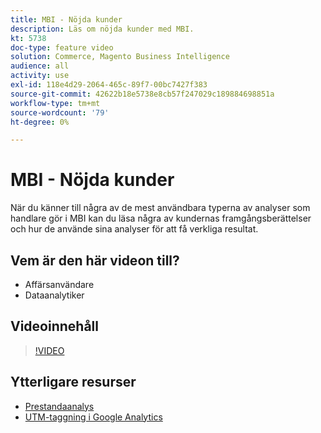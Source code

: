```yaml
---
title: MBI - Nöjda kunder
description: Läs om nöjda kunder med MBI.
kt: 5738
doc-type: feature video
solution: Commerce, Magento Business Intelligence
audience: all
activity: use
exl-id: 118e4d29-2064-465c-89f7-00bc7427f383
source-git-commit: 42622b18e5738e8cb57f247029c189884698851a
workflow-type: tm+mt
source-wordcount: '79'
ht-degree: 0%

---
```


# MBI - Nöjda kunder

När du känner till några av de mest användbara typerna av analyser som handlare gör i MBI kan du läsa några av kundernas framgångsberättelser och hur de använde sina analyser för att få verkliga resultat.

## Vem är den här videon till?

- Affärsanvändare
- Dataanalytiker

## Videoinnehåll

>[!VIDEO](https://video.tv.adobe.com/v/35992?quality=12&learn=on)

## Ytterligare resurser

- [Prestandaanalys](https://docs.magento.com/mbi/data-analyst/analysis/bus-perf-analysis.html)
- [UTM-taggning i Google Analytics](https://docs.magento.com/mbi/best-practices/utm-tagging-google.html)
